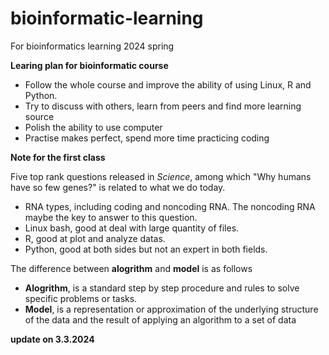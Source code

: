 # bioinformatic-learning

For bioinformatics learning 2024 spring

**Learing plan for bioinformatic course**
- Follow the whole course and improve the ability of using Linux, R and Python. 
- Try to discuss with others, learn from peers and find more learning source
- Polish the ability to use computer
- Practise makes perfect, spend more time practicing coding

**Note for the first class**

 Five top rank questions released in _Science_, among which "Why humans have so few genes?" is related to what we do today.
- RNA types, including coding and noncoding RNA. The noncoding RNA maybe the key to answer to this question.
- Linux bash, good at deal with large quantity of files.
- R, good at plot and analyze datas.
- Python, good at both sides but not an expert in both fields.

 The difference between **alogrithm** and **model** is as follows
- **Alogrithm**, is a standard step by step procedure and rules to solve specific problems or tasks.
- **Model**, is a representation or approximation of the underlying structure of the data and the result of applying an algorithm to a set of data

**update on 3.3.2024**
